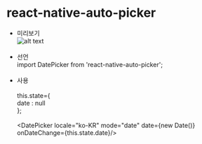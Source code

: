 # react-native-auto-picker
- 미리보기 <br>
![alt text]("./ScreenShot/screenshot.png") <br> <br>
- 선언 <br>
import DatePicker from 'react-native-auto-picker'; <br> <br>
- 사용 <br> <br>
this.state={ <br>
    date : null <br>
}; <br> <br>
<DatePicker locale="ko-KR" mode="date" date={new Date()} onDateChange={this.state.date}/> <br>
